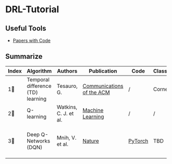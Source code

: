 # DRL-Tutorial

## Useful Tools

- [Papers with Code](https://paperswithcode.com)

## Summarize

| Index       |  Algorithm  | Authors     | Publication | Code        | Classification | Features    | Detailed    |
| ----------- | ----------- | ----------- | ----------- | ----------- | ----------- | ----------- | ----------- |
| 1⃣️ | Temporal difference (TD) learning | Tesauro, G. | [Communications of the ACM](https://dl.acm.org/doi/abs/10.1145/203330.203343) | / | Cornerstone | TBD | TBD |
| 2⃣️ | Q-learning | Watkins, C. J. et al. | [Machine Learning](https://link.springer.com/article/10.1007/BF00992698) | / | / | Q Table | TBD |
| 3⃣️ | Deep Q-Networks (DQN) | Mnih, V. et al. | [Nature](https://www.nature.com/articles/nature14236) | [PyTorch](https://github.com/gordicaleksa/pytorch-learn-reinforcement-learning) | TBD | Introducing the Deep network into Q-learning | TBD |

